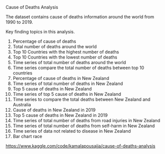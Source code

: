 Cause of Deaths Analysis

The dataset contains cause of deaths information around the world from 1990 to 2019.

Key finding topics in this analysis.

1. Percentage of cause of deaths
2. Total number of deaths around the world
3. Top 10 Countries with the highest number of deaths 
4. Top 10 Countries with the lowest number of deaths 
5. Time series of total number of deaths around the world 
6. Time series compare the total number of deaths between top 10 countries
7. Percentage of cause of deaths in New Zealand
8. Time series of total number of deaths in New Zealand 
9. Top 5 cause of deaths in New Zealand
10. Time series of top 5 cause of deaths in New Zealand 
11. Time series to compare the total deaths between New Zealand and Australia 
12. Cause of deaths in New Zealand in 2019
13. Top 5 cause of deaths in New Zealand in 2019
14. Time series of total number of deaths from road injuries in New Zealand
15. Time series of total number of deaths from self-harm in New Zealand
16. Time series of data not related to disease in New Zealand
17. Bar chart race


https://www.kaggle.com/code/kamalapousajja/cause-of-deaths-analysis
